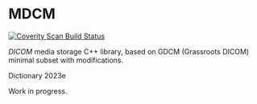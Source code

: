 MDCM
====

[![Coverity Scan Build Status](https://scan.coverity.com/projects/21678/badge.svg)](https://scan.coverity.com/projects/mdcm)


_DICOM_ media storage C++ library, based on GDCM (Grassroots DICOM) minimal subset with modifications.

Dictionary 2023e

Work in progress.
